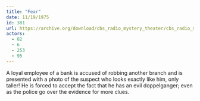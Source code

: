 ```yaml
---
title: "Fear"
date: 11/19/1975
id: 381
url: https://archive.org/download/cbs_radio_mystery_theater/cbs_radio_mystery_theater-0351-0400.zip/cbs_radio_mystery_theater-0351-0400%2Fcbsrmt_0381_fear.mp3
actors:
  - 82
  - 6
  - 253
  - 95
---
```

A loyal employee of a bank is accused of robbing another branch and is presented with a photo of the suspect who looks exactly like him, only taller! He is forced to accept the fact that he has an evil doppelganger; even as the police go over the evidence for more clues.